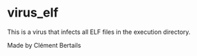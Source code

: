 # virus_elf
This is a virus that infects all ELF files in the execution directory.

Made by Clément Bertails
